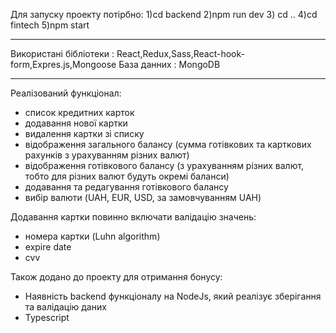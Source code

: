 Для запуску проекту потірбно:
1)cd backend
2)npm run dev 3) cd ..
4)cd fintech
5)npm start

---

Використані бібліотеки : React,Redux,Sass,React-hook-form,Expres.js,Mongoose
База данних : MongoDB

---

Реалізований функціонал:

- список кредитних карток 
- додавання нової картки
- видалення картки зі списку 
- відображення загального балансу (сумма  готівкових та карткових рахунків з урахуванням різних валют) 
- відображення готівкового балансу (з урахуванням різних валют, тобто для різних валют будуть окремі баланси) 
- додавання та редагування готівкового балансу 
- вибір валюти (UAH, EUR, USD, за замовчуванням UAH) 

Додавання картки повинно включати валідацію значень:

- номера картки (Luhn algorithm) 
- expire date 
- cvv 

Також додано до проекту для отримання бонусу:

- Наявність backend функціоналу на NodeJs, який реалізує зберігання та валідацію даних
- Typescript 
